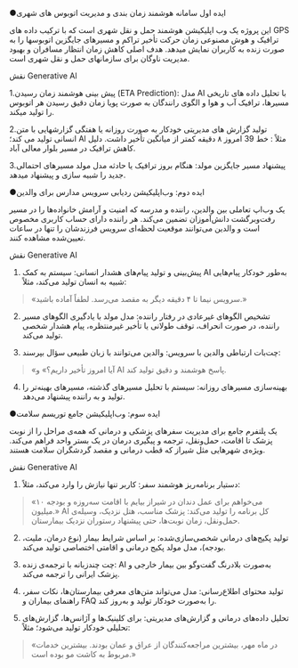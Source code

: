 ●ایده اول سامانه هوشمند زمان بندی و مدیریت اتوبوس های شهری 

این پروژه یک وب اپلیکیشن هوشمند حمل و نقل شهری است که با ترکیب داده های GPS ترافیک و هوش مصنوعی زمان حرکت تأخیر تراکم و مسیرهای جایگزین اتوبوسها را به صورت زنده به کاربران نمایش میدهد. هدف اصلی کاهش زمان انتظار مسافران و بهبود مدیریت ناوگان برای
سازمانهای حمل و نقل شهری است.

نقش Generative Al

1.پیش بینی هوشمند زمان رسیدن (ETA Prediction):
 مدل AI با تحلیل داده های تاریخی مسیرها، ترافیک آب و هوا و الگوی رانندگان به صورت پویا زمان دقیق رسیدن هر اتوبوس را تولید میکند.

2.تولید گزارش های مدیریتی خودکار به صورت روزانه یا هفتگی گزارشهایی با متن انسانی تولید می کند؛ Al مثلاً :
خط 39 امروز ۸ دقیقه کمتر از میانگین تأخیر داشت. دلیل کاهش ترافیک در مسیر بلوار معالی آباد.

3.پیشنهاد مسیر جایگزین مولد:
هنگام بروز ترافیک یا حادثه مدل مولد مسیرهای احتمالی جدید را شبیه سازی و پیشنهاد میدهد.

●ایده دوم: وب‌اپلیکیشن ردیابی سرویس مدارس برای والدین

یک وب‌اپ تعاملی بین والدین، راننده و مدرسه که امنیت و آرامش خانواده‌ها را در مسیر رفت‌و‌برگشت دانش‌آموزان تضمین می‌کند.
هر راننده دارای حساب کاربری مخصوص است و والدین می‌توانند موقعیت لحظه‌ای سرویس فرزندشان را تنها در ساعات تعیین‌شده مشاهده کنند.

 نقش Generative AI

1. پیش‌بینی و تولید پیام‌های هشدار انسانی:
سیستم به کمک AI به‌طور خودکار پیام‌هایی شبیه به انسان تولید می‌کند، مثلاً:

> «سرویس نیما تا ۴ دقیقه دیگر به مقصد می‌رسد. لطفاً آماده باشید.»




2. تشخیص الگوهای غیرعادی در رفتار راننده:
مدل مولد با یادگیری الگوهای مسیر راننده، در صورت انحراف، توقف طولانی یا تأخیر غیرمنتظره، پیام هشدار شخصی تولید می‌کند.


3. چت‌بات ارتباطی والدین با سرویس:
والدین می‌توانند با زبان طبیعی سؤال بپرسند:

> «آیا امروز تأخیر داریم؟»
و AI پاسخ هوشمند و دقیق تولید کند.




4. بهینه‌سازی مسیرهای روزانه:
سیستم با تحلیل مسیرهای گذشته، مسیرهای بهینه‌تر را تولید و به راننده پیشنهاد می‌دهد.


●ایده سوم: وب‌اپلیکیشن جامع توریسم سلامت 

یک پلتفرم جامع برای مدیریت سفرهای پزشکی و درمانی که همه‌ی مراحل را از نوبت پزشک تا اقامت، حمل‌ونقل، ترجمه و پیگیری درمان در یک بستر واحد فراهم می‌کند.
ویژه‌ی شهرهایی مثل شیراز که قطب درمانی و مقصد گردشگران سلامت هستند.

 نقش Generative AI

1. دستیار برنامه‌ریز هوشمند سفر:
کاربر تنها نیازش را وارد می‌کند، مثلاً:

> «می‌خواهم برای عمل دندان در شیراز بیایم با اقامت سه‌روزه و بودجه ۱۰ میلیون.»
AI کل برنامه را تولید می‌کند: پزشک مناسب، هتل نزدیک، وسیله‌ی حمل‌ونقل، زمان نوبت‌ها، حتی پیشنهاد رستوران نزدیک بیمارستان.




2. تولید پکیج‌های درمانی شخصی‌سازی‌شده:
بر اساس شرایط بیمار (نوع درمان، ملیت، بودجه)، مدل مولد پکیج درمانی و اقامتی اختصاصی تولید می‌کند.


3. چت چندزبانه با ترجمه‌ی زنده:
AI به‌صورت بلادرنگ گفت‌وگو بین بیمار خارجی و پزشک ایرانی را ترجمه می‌کند.


4. تولید محتوای اطلاع‌رسانی:
مدل می‌تواند متن‌های معرفی بیمارستان‌ها، نکات سفر، راهنمای بیماران و FAQ را به‌صورت خودکار تولید و به‌روز کند.


5. تحلیل داده‌های درمانی و گزارش‌های مدیریتی:
برای کلینیک‌ها و آژانس‌ها، گزارش‌های تحلیلی خودکار تولید می‌شود؛ مثلاً:

> «در ماه مهر، بیشترین مراجعه‌کنندگان از عراق و عمان بودند. بیشترین خدمات مربوط به کاشت مو بوده است.»
